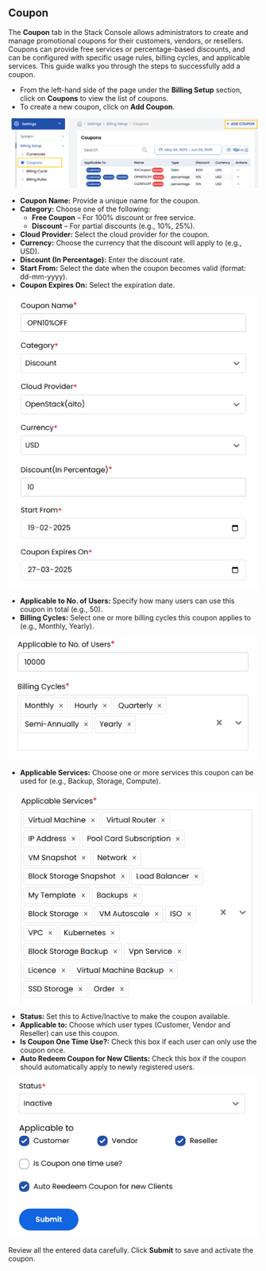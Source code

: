 ## Coupon

The **Coupon** tab in the Stack Console allows administrators to create and manage promotional coupons for their customers, vendors, or resellers. Coupons can provide free services or percentage-based discounts, and can be configured with specific usage rules, billing cycles, and applicable services. This guide walks you through the steps to successfully add a coupon.

- From the left-hand side of the page under the **Billing Setup** section, click on **Coupons** to view the list of coupons.
- To create a new coupon, click on **Add Coupon**.

![Cloud Provider Setup List](images/cop_1.png)

- **Coupon Name:** Provide a unique name for the coupon.
- **Category:** Choose one of the following:
    - **Free Coupon** – For 100% discount or free service.
    - **Discount** – For partial discounts (e.g., 10%, 25%).
- **Cloud Provider:** Select the cloud provider for the coupon.
- **Currency:** Choose the currency that the discount will apply to (e.g., USD).
- **Discount (In Percentage):** Enter the discount rate.
- **Start From:** Select the date when the coupon becomes valid (format: dd-mm-yyyy).
- **Coupon Expires On:** Select the expiration date.

![Cloud Provider Setup List](images/cop_2.png)

- **Applicable to No. of Users:** Specify how many users can use this coupon in total (e.g., 50).
- **Billing Cycles:** Select one or more billing cycles this coupon applies to (e.g., Monthly, Yearly).

![Cloud Provider Setup List](images/cop_3.png)

- **Applicable Services:** Choose one or more services this coupon can be used for (e.g., Backup, Storage, Compute).

![Cloud Provider Setup List](images/cop_4.png)

- **Status:** Set this to Active/Inactive to make the coupon available.
- **Applicable to:** Choose which user types (Customer, Vendor and Reseller) can use this coupon.
- **Is Coupon One Time Use?:** Check this box if each user can only use the coupon once.
- **Auto Redeem Coupon for New Clients:** Check this box if the coupon should automatically apply to newly registered users.

![Cloud Provider Setup List](images/cop_5.png)

Review all the entered data carefully. Click **Submit** to save and activate the coupon.
